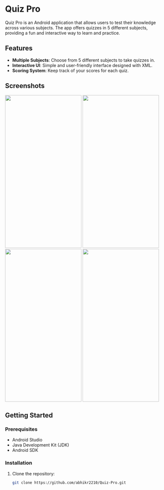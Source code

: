 # Quiz Pro

Quiz Pro is an Android application that allows users to test their knowledge across various subjects. The app offers quizzes in 5 different subjects, providing a fun and interactive way to learn and practice.

## Features

- **Multiple Subjects**: Choose from 5 different subjects to take quizzes in.
- **Interactive UI**: Simple and user-friendly interface designed with XML.
- **Scoring System**: Keep track of your scores for each quiz.

## Screenshots

<img src="https://github.com/abhikr2210/Quiz-Pro/assets/102261519/24179b78-1e85-46ab-9e7c-e463596ea8d2" width="250" height="500"> <img src="https://github.com/abhikr2210/Quiz-Pro/assets/102261519/1c2588cb-2d8a-4a1f-8c20-cad48621fdba" width="250" height="500"> <img src="https://github.com/abhikr2210/Quiz-Pro/assets/102261519/fbe2688d-61d3-45ba-8cd7-5945454c5eea" width="250" height="500"> <img src="https://github.com/abhikr2210/Quiz-Pro/assets/102261519/4ed7328d-0e7b-4bba-ab1b-1249582515b4" width="250" height="500">

## Getting Started

### Prerequisites

- Android Studio
- Java Development Kit (JDK)
- Android SDK

### Installation

1. Clone the repository:
   ```bash
   git clone https://github.com/abhikr2210/Quiz-Pro.git
